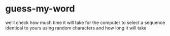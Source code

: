 # guess-my-word
we’ll check how much time it will take for the computer to select a sequence identical to yours using random characters and how long it will take
